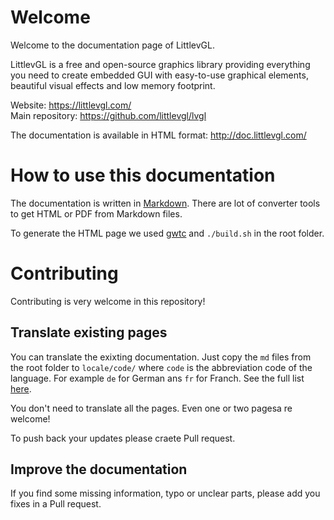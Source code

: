 # Welcome

Welcome to the documentation page of LittlevGL.

LittlevGL is a free and open-source graphics library providing everything you need to create embedded GUI with easy-to-use graphical elements, beautiful visual effects and low memory footprint.

Website: https://littlevgl.com/   
Main repository: https://github.com/littlevgl/lvgl  

The documentation is available in HTML format: http://doc.littlevgl.com/


# How to use this documentation

The documentation is written in [Markdown](https://en.wikipedia.org/wiki/Markdown). There are lot of converter tools to get HTML or PDF from Markdown files. 

To generate the HTML page we used [gwtc](https://github.com/yakivmospan/github-wikito-converter) and `./build.sh` in the root folder.

# Contributing 

Contributing is very welcome in this repository! 

## Translate existing pages
You can translate the exixting documentation. Just copy the `md` files from the root folder to `locale/code/` where `code` is the abbreviation code of the language. For example `de` for German ans `fr` for Franch. See the full list [here](https://www.loc.gov/standards/iso639-2/php/code_list.php). 

You don't need to translate all the pages. Even one or two pagesa re welcome!

To push back your updates please craete Pull request.

## Improve the documentation
If you find some missing information, typo or unclear parts, please add you fixes in a Pull request.
